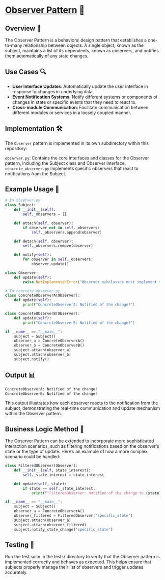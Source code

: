 # [Observer Pattern](../) 📡

## Overview 📖
The Observer Pattern is a behavioral design pattern that establishes a one-to-many relationship between objects. A single object, known as the subject, maintains a list of its dependents, known as observers, and notifies them automatically of any state changes.

## Use Cases 🔍
- **User Interface Updates**: Automatically update the user interface in response to changes in underlying data.
- **Event Notification Systems**: Notify different systems or components of changes in state or specific events that they need to react to.
- **Cross-module Communication**: Facilitate communication between different modules or services in a loosely coupled manner.

## Implementation 🛠️
The `Observer` pattern is implemented in its own subdirectory within this repository:

`observer.py`: Contains the core interfaces and classes for the Observer pattern, including the Subject class and Observer interface.
`concrete_observer.py` Implements specific observers that react to notifications from the Subject.

## Example Usage 📝
```python
# In observer.py
class Subject:
    def __init__(self):
        self._observers = []

    def attach(self, observer):
        if observer not in self._observers:
            self._observers.append(observer)

    def detach(self, observer):
        self._observers.remove(observer)

    def notify(self):
        for observer in self._observers:
            observer.update()

class Observer:
    def update(self):
        raise NotImplementedError("Observer subclasses must implement this method.")

# In concrete_observer.py
class ConcreteObserverA(Observer):
    def update(self):
        print("ConcreteObserverA: Notified of the change!")

class ConcreteObserverB(Observer):
    def update(self):
        print("ConcreteObserverB: Notified of the change!")

if __name__ == "__main__":
    subject = Subject()
    observer_a = ConcreteObserverA()
    observer_b = ConcreteObserverB()
    subject.attach(observer_a)
    subject.attach(observer_b)
    subject.notify()

```
## Output 📊
```python
ConcreteObserverA: Notified of the change!
ConcreteObserverB: Notified of the change!
```
This output illustrates how each observer reacts to the notification from the subject, demonstrating the real-time communication and update mechanism within the Observer pattern.

## Business Logic Method 🧠

The Observer Pattern can be extended to incorporate more sophisticated interaction scenarios, such as filtering notifications based on the observer's state or the type of update. Here’s an example of how a more complex scenario could be handled:

```python
class FilteredObserver(Observer):
    def __init__(self, state_interest):
        self._state_interest = state_interest

    def update(self, state):
        if state == self._state_interest:
            print(f"FilteredObserver: Notified of the change to {state} state!")

if __name__ == "__main__":
    subject = Subject()
    observer_a = ConcreteObserverA()
    observer_filtered = FilteredObserver("specific_state")
    subject.attach(observer_a)
    subject.attach(observer_filtered)
    subject.notify_state_change("specific_state")

```

## Testing 🧪
Run the test suite in the tests/ directory to verify that the Observer pattern is implemented correctly and behaves as expected. This helps ensure that subjects properly manage their list of observers and trigger updates accurately.